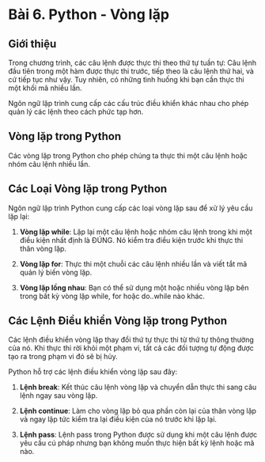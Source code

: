 # Bài 6. Python - Vòng lặp

## Giới thiệu

Trong chương trình, các câu lệnh được thực thi theo thứ tự tuần tự: Câu lệnh đầu tiên trong một hàm được thực thi trước, tiếp theo là câu lệnh thứ hai, và cứ tiếp tục như vậy. Tuy nhiên, có những tình huống khi bạn cần thực thi một khối mã nhiều lần.

Ngôn ngữ lập trình cung cấp các cấu trúc điều khiển khác nhau cho phép quản lý các lệnh theo cách phức tạp hơn.

## Vòng lặp trong Python

Các vòng lặp trong Python cho phép chúng ta thực thi một câu lệnh hoặc nhóm câu lệnh nhiều lần.


## Các Loại Vòng lặp trong Python

Ngôn ngữ lập trình Python cung cấp các loại vòng lặp sau để xử lý yêu cầu lặp lại:

1. **Vòng lặp while**: Lặp lại một câu lệnh hoặc nhóm câu lệnh trong khi một điều kiện nhất định là ĐÚNG. Nó kiểm tra điều kiện trước khi thực thi thân vòng lặp.

2. **Vòng lặp for**: Thực thi một chuỗi các câu lệnh nhiều lần và viết tắt mã quản lý biến vòng lặp.

3. **Vòng lặp lồng nhau**: Bạn có thể sử dụng một hoặc nhiều vòng lặp bên trong bất kỳ vòng lặp while, for hoặc do..while nào khác.

## Các Lệnh Điều khiển Vòng lặp trong Python

Các lệnh điều khiển vòng lặp thay đổi thứ tự thực thi từ thứ tự thông thường của nó. Khi thực thi rời khỏi một phạm vi, tất cả các đối tượng tự động được tạo ra trong phạm vi đó sẽ bị hủy.

Python hỗ trợ các lệnh điều khiển vòng lặp sau đây:

1. **Lệnh break**: Kết thúc câu lệnh vòng lặp và chuyển dẫn thực thi sang câu lệnh ngay sau vòng lặp.

2. **Lệnh continue**: Làm cho vòng lặp bỏ qua phần còn lại của thân vòng lặp và ngay lập tức kiểm tra lại điều kiện của nó trước khi lặp lại.

3. **Lệnh pass**: Lệnh pass trong Python được sử dụng khi một câu lệnh được yêu cầu cú pháp nhưng bạn không muốn thực hiện bất kỳ lệnh hoặc mã nào.